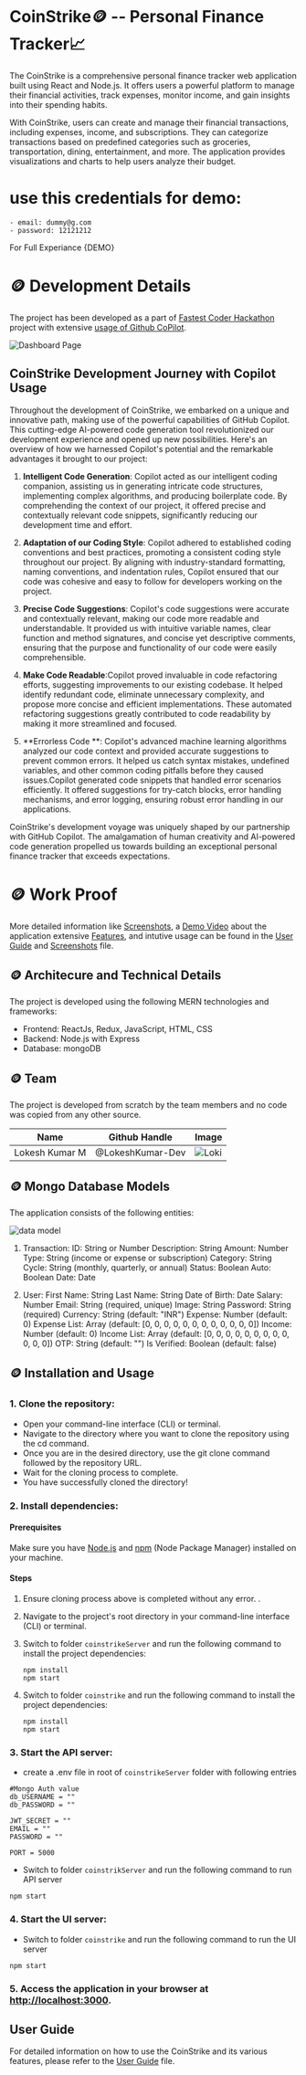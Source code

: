 # CoinStrike🪙 -- Personal Finance Tracker📈

The CoinStrike is a comprehensive personal finance tracker web application built using React and Node.js. It offers users a powerful platform to manage their financial activities, track expenses, monitor income, and gain insights into their spending habits.

With CoinStrike, users can create and manage their financial transactions, including expenses, income, and subscriptions. They can categorize transactions based on predefined categories such as groceries, transportation, dining, entertainment, and more. The application provides visualizations and charts to help users analyze their budget.

# use this credentials for demo:
    - email: dummy@g.com
    - password: 12121212
For Full Experiance {DEMO}
# 🪙 Development Details

The project has been developed as a part of [Fastest Coder Hackathon](https://www.fastestcoderfirst.com/) project with extensive [usage of Github CoPilot](#github-copilot-usage). 

![Dashboard Page](./media/dashboard.jpg)
## CoinStrike Development Journey with Copilot Usage

Throughout the development of CoinStrike, we embarked on a unique and innovative path, making use of the powerful capabilities of GitHub Copilot. This cutting-edge AI-powered code generation tool revolutionized our development experience and opened up new possibilities. Here's an overview of how we harnessed Copilot's potential and the remarkable advantages it brought to our project:

1. **Intelligent Code Generation**: Copilot acted as our intelligent coding companion, assisting us in generating intricate code structures, implementing complex algorithms, and producing boilerplate code. By comprehending the context of our project, it offered precise and contextually relevant code snippets, significantly reducing our development time and effort.

2. **Adaptation of our Coding Style**: Copilot adhered to established coding conventions and best practices, promoting a consistent coding style throughout our project. By aligning with industry-standard formatting, naming conventions, and indentation rules, Copilot ensured that our code was cohesive and easy to follow for developers working on the project.

3. **Precise Code Suggestions**: Copilot's code suggestions were accurate and contextually relevant, making our code more readable and understandable. It provided us with intuitive variable names, clear function and method signatures, and concise yet descriptive comments, ensuring that the purpose and functionality of our code were easily comprehensible.

4. **Make Code Readable**:Copilot proved invaluable in code refactoring efforts, suggesting improvements to our existing codebase. It helped identify redundant code, eliminate unnecessary complexity, and propose more concise and efficient implementations. These automated refactoring suggestions greatly contributed to code readability by making it more streamlined and focused.

5. **Errorless Code **: Copilot's advanced machine learning algorithms analyzed our code context and provided accurate suggestions to prevent common errors. It helped us catch syntax mistakes, undefined variables, and other common coding pitfalls before they caused issues.Copilot generated code snippets that handled error scenarios efficiently. It offered suggestions for try-catch blocks, error handling mechanisms, and error logging, ensuring robust error handling in our applications.

CoinStrike's development voyage was uniquely shaped by our partnership with GitHub Copilot. The amalgamation of human creativity and AI-powered code generation propelled us towards building an exceptional personal finance tracker that exceeds expectations.

# 🪙 Work Proof

More detailed information like [Screenshots](./screenshots.md), a [Demo Video](./media/hackathon_video.webm)  about the application extensive [Features](./userguide.md#features), and intutive usage can be found in the [User Guide](./userguide.md) and [Screenshots](./screenshots.md) file.

## 🪙 Architecure and Technical Details

The project is developed using the following MERN technologies and frameworks:

- Frontend: ReactJs, Redux, JavaScript, HTML, CSS
- Backend: Node.js with Express
- Database: mongoDB

## 🪙 Team
The project is developed from scratch by the team members and no code was copied from any other source. 

| Name | Github Handle | Image |
| --- | --- | --- |
| Lokesh Kumar M | @LokeshKumar-Dev  | ![Loki](./media/loki.jpeg=300x200) |

## 🪙 Mongo Database Models

The application consists of the following entities:

![data model](./media/data-model.png)

1. Transaction:
    ID: String or Number
    Description: String
    Amount: Number
    Type: String (income or expense or subscription)
    Category: String
    Cycle: String (monthly, quarterly, or annual)
    Status: Boolean
    Auto: Boolean
    Date: Date

2. User:
    First Name: String
    Last Name: String
    Date of Birth: Date
    Salary: Number
    Email: String (required, unique)
    Image: String
    Password: String (required)
    Currency: String (default: "INR")
    Expense: Number (default: 0)
    Expense List: Array (default: [0, 0, 0, 0, 0, 0, 0, 0, 0, 0, 0, 0])
    Income: Number (default: 0)
    Income List: Array (default: [0, 0, 0, 0, 0, 0, 0, 0, 0, 0, 0, 0])
    OTP: String (default: "")
    Is Verified: Boolean (default: false)

## 🪙 Installation and Usage

### 1. Clone the repository:
   - Open your command-line interface (CLI) or terminal.
   - Navigate to the directory where you want to clone the repository using the cd command.
   - Once you are in the desired directory, use the git clone command followed by the repository URL.
   - Wait for the cloning process to complete.
   - You have successfully cloned the directory!

### 2. Install dependencies:

#### Prerequisites
Make sure you have [Node.js](https://nodejs.org) and [npm](https://www.npmjs.com) (Node Package Manager) installed on your machine.

#### Steps

1. Ensure cloning process above is completed without any error. .

2. Navigate to the project's root directory in your command-line interface (CLI) or terminal.

4. Switch to folder `coinstrikeServer` and run the following command to install the project dependencies:
   ```shell
   npm install
   npm start
   ```
5. Switch to folder `coinstrike` and run the following command to install the project dependencies:
   ```shell
   npm install
   npm start
   ```

### 3. Start the API server:
- create a .env file in root of `coinstrikeServer` folder with following entries
```shell
#Mongo Auth value
db_USERNAME = ""
db_PASSWORD = ""

JWT_SECRET = ""
EMAIL = ""
PASSWORD = ""

PORT = 5000
```
- Switch to folder `coinstrikServer` and run the following command to run API server
```shell
npm start
```

### 4. Start the UI server:
- Switch to folder `coinstrike` and run the following command to run the UI server
```shell
npm start
```


### 5. Access the application in your browser at [http://localhost:3000](http://localhost:3000).


## User Guide
For detailed information on how to use the CoinStrike and its various features, please refer to the [User Guide](./userguide.md) file.
